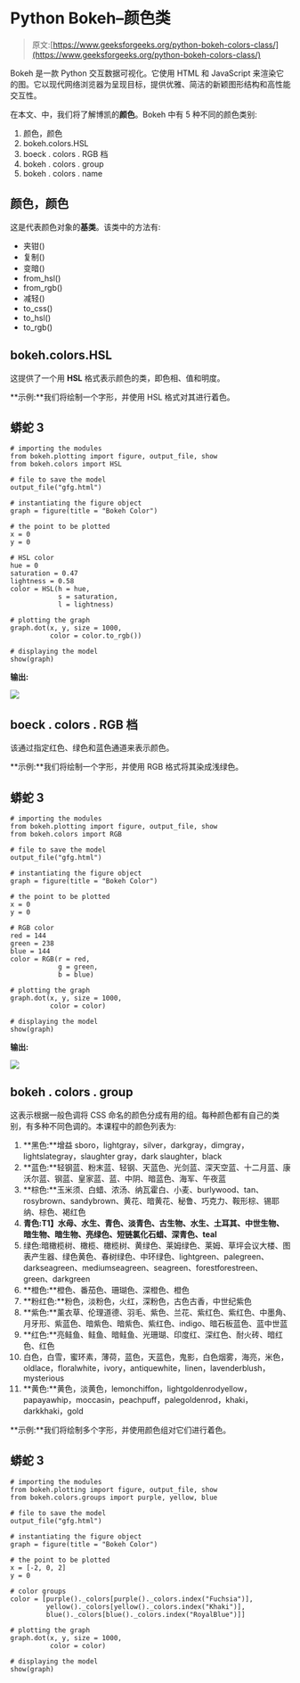 # Python Bokeh–颜色类

> 原文:[https://www.geeksforgeeks.org/python-bokeh-colors-class/](https://www.geeksforgeeks.org/python-bokeh-colors-class/)

Bokeh 是一款 Python 交互数据可视化。它使用 HTML 和 JavaScript 来渲染它的图。它以现代网络浏览器为呈现目标，提供优雅、简洁的新颖图形结构和高性能交互性。

在本文、中，我们将了解博凯的**颜色**。Bokeh 中有 5 种不同的颜色类别:

1.  颜色，颜色
2.  bokeh.colors.HSL
3.  boeck . colors . RGB 档
4.  bokeh . colors . group
5.  bokeh . colors . name

## 颜色，颜色

这是代表颜色对象的**基类**。该类中的方法有:

*   夹钳()
*   复制()
*   变暗()
*   from_hsl()
*   from_rgb()
*   减轻()
*   to_css()
*   to_hsl()
*   to_rgb()

## bokeh.colors.HSL

这提供了一个用 **HSL** 格式表示颜色的类，即色相、值和明度。

**示例:**我们将绘制一个字形，并使用 HSL 格式对其进行着色。

## 蟒蛇 3

```
# importing the modules 
from bokeh.plotting import figure, output_file, show 
from bokeh.colors import HSL

# file to save the model 
output_file("gfg.html") 

# instantiating the figure object 
graph = figure(title = "Bokeh Color") 

# the point to be plotted 
x = 0
y = 0

# HSL color
hue = 0
saturation = 0.47
lightness = 0.58
color = HSL(h = hue,
            s = saturation,
            l = lightness)

# plotting the graph 
graph.dot(x, y, size = 1000,
          color = color.to_rgb()) 

# displaying the model 
show(graph)
```

**输出:**

![](img/effcaad658f838f8470930fca6854267.png)

## boeck . colors . RGB 档

该通过指定红色、绿色和蓝色通道来表示颜色。

**示例:**我们将绘制一个字形，并使用 RGB 格式将其染成浅绿色。

## 蟒蛇 3

```
# importing the modules 
from bokeh.plotting import figure, output_file, show 
from bokeh.colors import RGB

# file to save the model 
output_file("gfg.html") 

# instantiating the figure object 
graph = figure(title = "Bokeh Color") 

# the point to be plotted 
x = 0
y = 0

# RGB color
red = 144
green = 238
blue = 144
color = RGB(r = red,
            g = green,
            b = blue)

# plotting the graph 
graph.dot(x, y, size = 1000,
          color = color) 

# displaying the model 
show(graph)
```

**输出:**

![](img/a6f8470e091d834fdad7aa4a782e772a.png)

## bokeh . colors . group

这表示根据一般色调将 CSS 命名的颜色分成有用的组。每种颜色都有自己的类别，有多种不同色调的。本课程中的颜色列表为:

1.  **黑色:**增益 sboro，lightgray，silver，darkgray，dimgray，lightslategray，slaughter gray，dark slaughter，black
2.  **蓝色:**轻钢蓝、粉末蓝、轻钢、天蓝色、光剑蓝、深天空蓝、十二月蓝、康沃尔蓝、钢蓝、皇家蓝、蓝、中阴、暗蓝色、海军、午夜蓝
3.  **棕色:**玉米须、白蜡、浓汤、纳瓦霍白、小麦、burlywood、tan、rosybrown、sandybrown、黄花、暗黄花、秘鲁、巧克力、鞍形棕、锡耶纳、棕色、褐红色
4.  **青色:T1】水母、水生、青色、淡青色、古生物、水生、土耳其、中世生物、暗生物、暗生物、亮绿色、短链氯化石蜡、深青色、teal**
5.  绿色:暗橄榄树、橄榄、橄榄树、黄绿色、莱姆绿色、莱姆、草坪会议大楼、图表产生器、绿色黄色、春树绿色、中环绿色、lightgreen、palegreen、darkseagreen、mediumseagreen、seagreen、forestforestreen、green、darkgreen
6.  **橙色:**橙色、番茄色、珊瑚色、深橙色、橙色
7.  **粉红色:**粉色，淡粉色，火红，深粉色，古色古香，中世纪紫色
8.  **紫色:**薰衣草、伦理道德、羽毛、紫色、兰花、紫红色、紫红色、中墨角、月牙形、紫蓝色、暗紫色、暗紫色、紫红色、indigo、暗石板蓝色、蓝中世蓝
9.  **红色:**亮鲑鱼、鲑鱼、暗鲑鱼、光珊瑚、印度红、深红色、耐火砖、暗红色、红色
10.  白色，白雪，蜜环素，薄荷，蓝色，天蓝色，鬼影，白色烟雾，海亮，米色，oldlace，floralwhite，ivory，antiquewhite，linen，lavenderblush，mysterious
11.  **黄色:**黄色，淡黄色，lemonchiffon，lightgoldenrodyellow，papayawhip，moccasin，peachpuff，palegoldenrod，khaki，darkkhaki，gold

**示例:**我们将绘制多个字形，并使用颜色组对它们进行着色。

## 蟒蛇 3

```
# importing the modules 
from bokeh.plotting import figure, output_file, show 
from bokeh.colors.groups import purple, yellow, blue

# file to save the model 
output_file("gfg.html") 

# instantiating the figure object 
graph = figure(title = "Bokeh Color") 

# the point to be plotted 
x = [-2, 0, 2]
y = 0

# color groups
color = [purple()._colors[purple()._colors.index("Fuchsia")],
         yellow()._colors[yellow()._colors.index("Khaki")],
         blue()._colors[blue()._colors.index("RoyalBlue")]]

# plotting the graph 
graph.dot(x, y, size = 1000,
          color = color) 

# displaying the model 
show(graph)
```